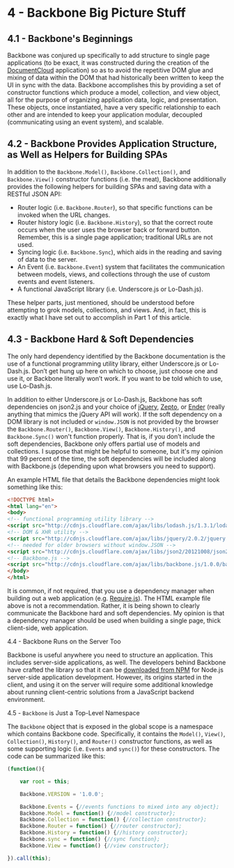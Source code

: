 # 4 - Backbone Big Picture Stuff

## 4.1 - Backbone's Beginnings

Backbone was conjured up specifically to add structure to single page applications (to be exact, it was constructed during the creation of the [DocumentCloud](https://www.documentcloud.org/home) application) so as to avoid the repetitive DOM glue and mixing of data within the DOM that had historically been written to keep the UI in sync with the data. Backbone accomplishes this by providing a set of constructor functions which produce a model, collection, and view object, all for the purpose of organizing application data, logic, and presentation. These objects, once instantiated, have a very specific relationship to each other and are intended to keep your application modular, decoupled (communicating using an event system), and scalable.

## 4.2 - Backbone Provides Application Structure, as Well as Helpers for Building SPAs

In addition to the `Backbone.Model()`, `Backbone.Collection()`, and `Backbone.View()` constructor functions (i.e. the meat), Backbone additionally provides the following helpers for building SPAs and saving data with a RESTful JSON API:

- Router logic (i.e. `Backbone.Router`), so that specific functions can be invoked when the URL changes.
- Router history logic (i.e. `Backbone.History`), so that the correct route occurs when the user uses the browser back or forward button. Remember, this is a single page application; traditional URLs are not used.
- Syncing logic (i.e. `Backbone.Sync`), which aids in the reading and saving of data to the server.
- An Event (i.e. `Backbone.Event`) system that facilitates the
communication between models, views, and collections through the use of custom events and event listeners.
- A functional JavaScript library (i.e. Underscore.js or Lo-Dash.js).

These helper parts, just mentioned, should be understood before attempting to grok models, collections, and views. And, in fact, this is exactly what I have set out to accomplish in Part 1 of this article.

## 4.3 - Backbone Hard & Soft Dependencies

The only hard dependency identified by the Backbone documentation is the use of a functional programming utility library, either Underscore.js or Lo-Dash.js. Don’t get hung up here on which to choose, just choose one and use it, or Backbone literally won’t work. If you want to be told which to use, use Lo-Dash.js.

In addition to either Underscore.js or Lo-Dash.js, Backbone has soft dependencies on json2.js and your choice of [jQuery](http://jquery.com/), [Zepto](http://zeptojs.com/), or [Ender](http://ender.jit.su/) (really anything that mimics the jQuery API will work). If the soft dependency on a DOM library is not included or `window.JSON` is not provided by the browser the `Backbone.Router()`, `Backbone.View()`, `Backbone.History()`, and `Backbone.Sync()` won't function properly. That is, if you don’t include the soft dependencies, Backbone only offers partial use of models and collections. I suppose that might be helpful to someone, but it's my opinion that 99 percent of the time, the soft dependencies will be included along with Backbone.js (depending upon what browsers you need to support).

An example HTML file that details the Backbone dependencies might look something like this:

```html
<!DOCTYPE html>
<html lang="en">
<body>
<!-- functional programming utility library -->
<script src="http://cdnjs.cloudflare.com/ajax/libs/lodash.js/1.3.1/lodash.underscore.js"></script>
<!-- DOM & XHR utility -->
<script src="http://cdnjs.cloudflare.com/ajax/libs/jquery/2.0.2/jquery.min.js"></script>
<!-- needed for older browsers without window.JSON -->
<script src="http://cdnjs.cloudflare.com/ajax/libs/json2/20121008/json2.js"></script>
<!-- Backbone.js -->
<script src="http://cdnjs.cloudflare.com/ajax/libs/backbone.js/1.0.0/backbone-min.js"></script>
</body>
</html>
```

It is common, if not required, that you use a dependency manager when building out a web application (e.g. [Require.js](http://requirejs.org/)). The HTML example file above is not a recommendation. Rather, it is being shown to clearly communicate the Backbone hard and soft dependencies. My opinion is that a dependency manager should be used when building a single page, thick client-side, web application.

4.4 - Backbone Runs on the Server Too

Backbone is useful anywhere you need to structure an application. This includes server-side applications, as well. The developers behind Backbone have crafted the library so that it can be [downloaded from NPM](https://npmjs.org/package/backbone) for Node.js server-side application development. However, its origins started in the client, and using it on the server will require some additional knowledge about running client-centric solutions from a JavaScript backend environment.

4.5 - `Backbone` is Just a Top-Level Namespace

The `Backbone` object that is exposed in the global scope is a namespace which contains Backbone code. Specifically, it contains the `Model()`, `View()`, `Collection()`, `History()`, and `Router()` constructor functions, as well as some supporting logic (i.e. `Events` and `sync()`) for these constructors. The code can be summarized like this:

```js
(function(){

    var root = this;

    Backbone.VERSION = '1.0.0';

    Backbone.Events = {//events functions to mixed into any object};
    Backbone.Model = function() {//model constructor};
    Backbone.Collection = function() {//collection constructor};
    Backbone.Router = function() {//router constructor};
    Backbone.History = function() {//history constructor};
    Backbone.sync = function() {//sync function};
    Backbone.View = function() {//view constructor};

}).call(this);
```